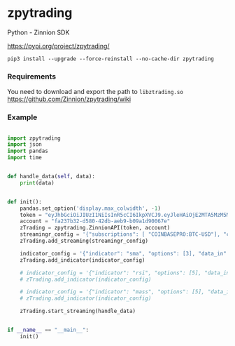 # zpytrading

Python - Zinnion SDK

https://pypi.org/project/zpytrading/

`pip3 install --upgrade --force-reinstall --no-cache-dir zpytrading`

### Requirements

You need to download and export the path to `libztrading.so` https://github.com/Zinnion/zpytrading/wiki

### Example

```Python

import zpytrading
import json
import pandas
import time


def handle_data(self, data):
    print(data)


def init():
    pandas.set_option('display.max_colwidth', -1)
    token = "eyJhbGciOiJIUzI1NiIsInR5cCI6IkpXVCJ9.eyJleHAiOjE2MTA5MzM5MTMsImlhdCI6MTU3OTM5NzkxMywiaXNzIjoic3F1aXJyZWwiLCJ1c2VyX2lkIjoiYjU2NjdlY2UtNTc4Zi00YjQxLTgzNjAtNTk2MTk1MDEwNmNkIn0.tU3-57y14fg3KPBB-w6Iz8cw92o74HFBhvYcXKJ_p44"
    account = "fa237b32-d580-42db-aeb9-b09a1d90067e"
    zTrading = zpytrading.ZinnionAPI(token, account)
    streamingr_config = '{"subscriptions": [ "COINBASEPRO:BTC-USD"], "channels": [1] }'
    zTrading.add_streaming(streamingr_config)

    indicator_config = '{"indicator": "sma", "options": [3], "data_in": ["close"], "candle_type": "ha", "timeframe": 1, "max_candles": 60}'
    zTrading.add_indicator(indicator_config)

    # indicator_config = '{"indicator": "rsi", "options": [5], "data_in": ["close"], "candle_type": "ha", "timeframe": 1, "max_candles": 60}'
    # zTrading.add_indicator(indicator_config)

    # indicator_config = '{"indicator": "mass", "options": [5], "data_in": ["high","low"], "candle_type": "ha", "timeframe": 1, "max_candles": 60}'
    # zTrading.add_indicator(indicator_config)

    zTrading.start_streaming(handle_data)


if __name__ == "__main__":
    init()


```
